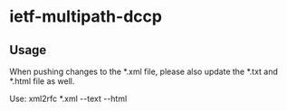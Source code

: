 # ietf-multipath-dccp

## Usage
When pushing changes to the *.xml file, please also update the *.txt and *.html file as well.

Use: xml2rfc *.xml --text --html
